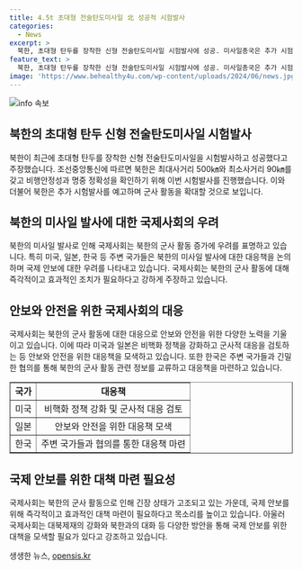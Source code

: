```yaml
---
title: 4.5t 초대형 전술탄도미사일 北 성공적 시험발사
categories:
  - News
excerpt: >
  북한, 초대형 탄두를 장착한 신형 전술탄도미사일 시험발사에 성공. 미사일총국은 추가 시험발사 예고, 목표는 비행안정성과 명중 정확성 확인. 전술탄도미사일 250㎞ 중등사거리 비행특성과 초대형 탄두 폭발위력 확증 예정. 군 당국은 미사일 2발을 포착, 모두 화성11형으로 추정. 함정도 제기됨.
feature_text: >
  북한, 초대형 탄두를 장착한 신형 전술탄도미사일 시험발사에 성공. 미사일총국은 추가 시험발사 예고, 목표는 비행안정성과 명중 정확성 확인. 전술탄도미사일 250㎞ 중등사거리 비행특성과 초대형 탄두 폭발위력 확증 예정. 군 당국은 미사일 2발을 포착, 모두 화성11형으로 추정. 함정도 제기됨.
image: 'https://www.behealthy4u.com/wp-content/uploads/2024/06/news.jpg'
---
```


<p><img src="https://www.behealthy4u.com/wp-content/uploads/2024/06/news.jpg" alt="info 속보" /></p>

<h2 data-ke-size="size26">북한의 초대형 탄두 신형 전술탄도미사일 시험발사</h2>

<p data-ke-size="size16">북한이 최근에 초대형 탄두를 장착한 신형 전술탄도미사일을 시험발사하고 성공했다고 주장했습니다. 조선중앙통신에 따르면 북한은 최대사거리 500㎞와 최소사거리 90㎞를 갖고 비행안정성과 명중 정확성을 확인하기 위해 이번 시험발사를 진행했습니다. 이와 더불어 북한은 추가 시험발사를 예고하며 군사 활동을 확대할 것으로 보입니다.</p>

<h2 data-ke-size="size26">북한의 미사일 발사에 대한 국제사회의 우려</h2>

<p data-ke-size="size16">북한의 미사일 발사로 인해 국제사회는 북한의 군사 활동 증가에 우려를 표명하고 있습니다. 특히 미국, 일본, 한국 등 주변 국가들은 북한의 미사일 발사에 대한 대응책을 논의하며 국제 안보에 대한 우려를 나타내고 있습니다. 국제사회는 북한의 군사 활동에 대해 즉각적이고 효과적인 조치가 필요하다고 강하게 주장하고 있습니다.</p>

<h2 data-ke-size="size26">안보와 안전을 위한 국제사회의 대응</h2>

<p data-ke-size="size16">국제사회는 북한의 군사 활동에 대한 대응으로 안보와 안전을 위한 다양한 노력을 기울이고 있습니다. 이에 따라 미국과 일본은 비핵화 정책을 강화하고 군사적 대응을 검토하는 등 안보와 안전을 위한 대응책을 모색하고 있습니다. 또한 한국은 주변 국가들과 긴밀한 협의를 통해 북한의 군사 활동 관련 정보를 교류하고 대응책을 마련하고 있습니다.</p>

<table style="width: 100%;" border="1">
<tbody>
<tr>
<td style="text-align: center; height: 17px;"><b>국가</b></td>
<td style="text-align: center; height: 17px;"><b>대응책</b></td>
</tr>
<tr>
<td style="text-align: center; height: 17px;">미국</td>
<td style="text-align: center; height: 17px;">비핵화 정책 강화 및 군사적 대응 검토</td>
</tr>
<tr>
<td style="text-align: center; height: 17px;">일본</td>
<td style="text-align: center; height: 17px;">안보와 안전을 위한 대응책 모색</td>
</tr>
<tr>
<td style="text-align: center; height: 17px;">한국</td>
<td style="text-align: center; height: 17px;">주변 국가들과 협의를 통한 대응책 마련</td>
</tr>
</tbody>
</table>

<h2 data-ke-size="size26">국제 안보를 위한 대책 마련 필요성</h2>

<p data-ke-size="size16">국제사회는 북한의 군사 활동으로 인해 긴장 상태가 고조되고 있는 가운데, 국제 안보를 위해 즉각적이고 효과적인 대책 마련이 필요하다고 목소리를 높이고 있습니다. 아울러 국제사회는 대북제재의 강화와 북한과의 대화 등 다양한 방안을 통해 국제 안보를 위한 대책을 모색할 필요가 있다고 강조하고 있습니다.</p>
생생한 뉴스, <a href="https://opensis.kr" rel="dofollow">opensis.kr</a>


